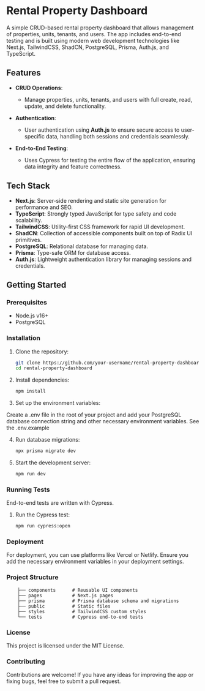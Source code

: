 # Rental Property Dashboard

A simple CRUD-based rental property dashboard that allows management of properties, units, tenants, and users. The app includes end-to-end testing and is built using modern web development technologies like Next.js, TailwindCSS, ShadCN, PostgreSQL, Prisma, Auth.js, and TypeScript.

## Features

- **CRUD Operations**:

  - Manage properties, units, tenants, and users with full create, read, update, and delete functionality.

- **Authentication**:

  - User authentication using **Auth.js** to ensure secure access to user-specific data, handling both sessions and credentials seamlessly.

- **End-to-End Testing**:

  - Uses Cypress for testing the entire flow of the application, ensuring data integrity and feature correctness.

## Tech Stack

- **Next.js**: Server-side rendering and static site generation for performance and SEO.
- **TypeScript**: Strongly typed JavaScript for type safety and code scalability.
- **TailwindCSS**: Utility-first CSS framework for rapid UI development.
- **ShadCN**: Collection of accessible components built on top of Radix UI primitives.
- **PostgreSQL**: Relational database for managing data.
- **Prisma**: Type-safe ORM for database access.
- **Auth.js**: Lightweight authentication library for managing sessions and credentials.

## Getting Started

### Prerequisites

- Node.js v16+
- PostgreSQL

### Installation

1. Clone the repository:

   ```bash
   git clone https://github.com/your-username/rental-property-dashboard.git
   cd rental-property-dashboard
   ```

2. Install dependencies:

   ```bash
   npm install
   ```

3. Set up the environment variables:

Create a .env file in the root of your project and add your PostgreSQL database connection string and other necessary environment variables. See the .env.example

4. Run database migrations:

   ```bash
   npx prisma migrate dev
   ```

5. Start the development server:
   ```bash
   npm run dev
   ```

### Running Tests

End-to-end tests are written with Cypress.

1. Run the Cypress test:
   ```bash
   npm run cypress:open
   ```

### Deployment

For deployment, you can use platforms like Vercel or Netlify. Ensure you add the necessary environment variables in your deployment settings.

### Project Structure

        ├── components      # Reusable UI components
        ├── pages           # Next.js pages
        ├── prisma          # Prisma database schema and migrations
        ├── public          # Static files
        ├── styles          # TailwindCSS custom styles
        └── tests           # Cypress end-to-end tests

### License

This project is licensed under the MIT License.

### Contributing

Contributions are welcome! If you have any ideas for improving the app or fixing bugs, feel free to submit a pull request.
